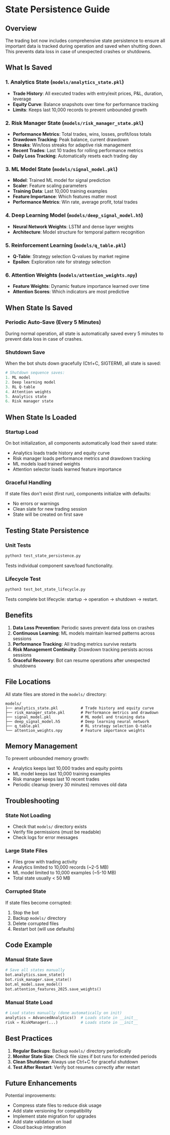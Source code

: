# State Persistence Guide

## Overview

The trading bot now includes comprehensive state persistence to ensure all important data is tracked during operation and saved when shutting down. This prevents data loss in case of unexpected crashes or shutdowns.

## What Is Saved

### 1. Analytics State (`models/analytics_state.pkl`)
- **Trade History**: All executed trades with entry/exit prices, P&L, duration, leverage
- **Equity Curve**: Balance snapshots over time for performance tracking
- **Limits**: Keeps last 10,000 records to prevent unbounded growth

### 2. Risk Manager State (`models/risk_manager_state.pkl`)
- **Performance Metrics**: Total trades, wins, losses, profit/loss totals
- **Drawdown Tracking**: Peak balance, current drawdown
- **Streaks**: Win/loss streaks for adaptive risk management
- **Recent Trades**: Last 10 trades for rolling performance metrics
- **Daily Loss Tracking**: Automatically resets each trading day

### 3. ML Model State (`models/signal_model.pkl`)
- **Model**: Trained ML model for signal prediction
- **Scaler**: Feature scaling parameters
- **Training Data**: Last 10,000 training examples
- **Feature Importance**: Which features matter most
- **Performance Metrics**: Win rate, average profit, total trades

### 4. Deep Learning Model (`models/deep_signal_model.h5`)
- **Neural Network Weights**: LSTM and dense layer weights
- **Architecture**: Model structure for temporal pattern recognition

### 5. Reinforcement Learning (`models/q_table.pkl`)
- **Q-Table**: Strategy selection Q-values by market regime
- **Epsilon**: Exploration rate for strategy selection

### 6. Attention Weights (`models/attention_weights.npy`)
- **Feature Weights**: Dynamic feature importance learned over time
- **Attention Scores**: Which indicators are most predictive

## When State Is Saved

### Periodic Auto-Save (Every 5 Minutes)
During normal operation, all state is automatically saved every 5 minutes to prevent data loss in case of crashes.

### Shutdown Save
When the bot shuts down gracefully (Ctrl+C, SIGTERM), all state is saved:
```python
# Shutdown sequence saves:
1. ML model
2. Deep learning model
3. RL Q-table
4. Attention weights
5. Analytics state
6. Risk manager state
```

## When State Is Loaded

### Startup Load
On bot initialization, all components automatically load their saved state:
- Analytics loads trade history and equity curve
- Risk manager loads performance metrics and drawdown tracking
- ML models load trained weights
- Attention selector loads learned feature importance

### Graceful Handling
If state files don't exist (first run), components initialize with defaults:
- No errors or warnings
- Clean slate for new trading session
- State will be created on first save

## Testing State Persistence

### Unit Tests
```bash
python3 test_state_persistence.py
```
Tests individual component save/load functionality.

### Lifecycle Test
```bash
python3 test_bot_state_lifecycle.py
```
Tests complete bot lifecycle: startup → operation → shutdown → restart.

## Benefits

1. **Data Loss Prevention**: Periodic saves prevent data loss on crashes
2. **Continuous Learning**: ML models maintain learned patterns across sessions
3. **Performance Tracking**: All trading metrics survive restarts
4. **Risk Management Continuity**: Drawdown tracking persists across sessions
5. **Graceful Recovery**: Bot can resume operations after unexpected shutdowns

## File Locations

All state files are stored in the `models/` directory:
```
models/
├── analytics_state.pkl          # Trade history and equity curve
├── risk_manager_state.pkl       # Performance metrics and drawdown
├── signal_model.pkl             # ML model and training data
├── deep_signal_model.h5         # Deep learning neural network
├── q_table.pkl                  # RL strategy selection Q-table
└── attention_weights.npy        # Feature importance weights
```

## Memory Management

To prevent unbounded memory growth:
- Analytics keeps last 10,000 trades and equity points
- ML model keeps last 10,000 training examples
- Risk manager keeps last 10 recent trades
- Periodic cleanup (every 30 minutes) removes old data

## Troubleshooting

### State Not Loading
- Check that `models/` directory exists
- Verify file permissions (must be readable)
- Check logs for error messages

### Large State Files
- Files grow with trading activity
- Analytics limited to 10,000 records (~2-5 MB)
- ML model limited to 10,000 examples (~5-10 MB)
- Total state usually < 50 MB

### Corrupted State
If state files become corrupted:
1. Stop the bot
2. Backup `models/` directory
3. Delete corrupted files
4. Restart bot (will use defaults)

## Code Example

### Manual State Save
```python
# Save all states manually
bot.analytics.save_state()
bot.risk_manager.save_state()
bot.ml_model.save_model()
bot.attention_features_2025.save_weights()
```

### Manual State Load
```python
# Load states manually (done automatically on init)
analytics = AdvancedAnalytics()  # Loads state in __init__
risk = RiskManager(...)          # Loads state in __init__
```

## Best Practices

1. **Regular Backups**: Backup `models/` directory periodically
2. **Monitor State Size**: Check file sizes if bot runs for extended periods
3. **Clean Shutdown**: Always use Ctrl+C for graceful shutdown
4. **Test After Restart**: Verify bot resumes correctly after restart

## Future Enhancements

Potential improvements:
- Compress state files to reduce disk usage
- Add state versioning for compatibility
- Implement state migration for upgrades
- Add state validation on load
- Cloud backup integration
